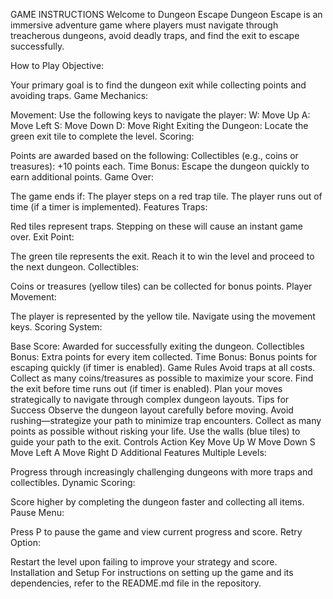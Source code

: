GAME INSTRUCTIONS
Welcome to Dungeon Escape
Dungeon Escape is an immersive adventure game where players must navigate through treacherous dungeons, avoid deadly traps, and find the exit to escape successfully.

How to Play
Objective:

Your primary goal is to find the dungeon exit while collecting points and avoiding traps.
Game Mechanics:

Movement:
Use the following keys to navigate the player:
W: Move Up
A: Move Left
S: Move Down
D: Move Right
Exiting the Dungeon:
Locate the green exit tile to complete the level.
Scoring:

Points are awarded based on the following:
Collectibles (e.g., coins or treasures): +10 points each.
Time Bonus: Escape the dungeon quickly to earn additional points.
Game Over:

The game ends if:
The player steps on a red trap tile.
The player runs out of time (if a timer is implemented).
Features
Traps:

Red tiles represent traps. Stepping on these will cause an instant game over.
Exit Point:

The green tile represents the exit. Reach it to win the level and proceed to the next dungeon.
Collectibles:

Coins or treasures (yellow tiles) can be collected for bonus points.
Player Movement:

The player is represented by the yellow tile. Navigate using the movement keys.
Scoring System:

Base Score: Awarded for successfully exiting the dungeon.
Collectibles Bonus: Extra points for every item collected.
Time Bonus: Bonus points for escaping quickly (if timer is enabled).
Game Rules
Avoid traps at all costs.
Collect as many coins/treasures as possible to maximize your score.
Find the exit before time runs out (if timer is enabled).
Plan your moves strategically to navigate through complex dungeon layouts.
Tips for Success
Observe the dungeon layout carefully before moving.
Avoid rushing—strategize your path to minimize trap encounters.
Collect as many points as possible without risking your life.
Use the walls (blue tiles) to guide your path to the exit.
Controls
Action	Key
Move Up	W
Move Down	S
Move Left	A
Move Right	D
Additional Features
Multiple Levels:

Progress through increasingly challenging dungeons with more traps and collectibles.
Dynamic Scoring:

Score higher by completing the dungeon faster and collecting all items.
Pause Menu:

Press P to pause the game and view current progress and score.
Retry Option:

Restart the level upon failing to improve your strategy and score.
<br>
Installation and Setup
For instructions on setting up the game and its dependencies, refer to the README.md file in the repository.
